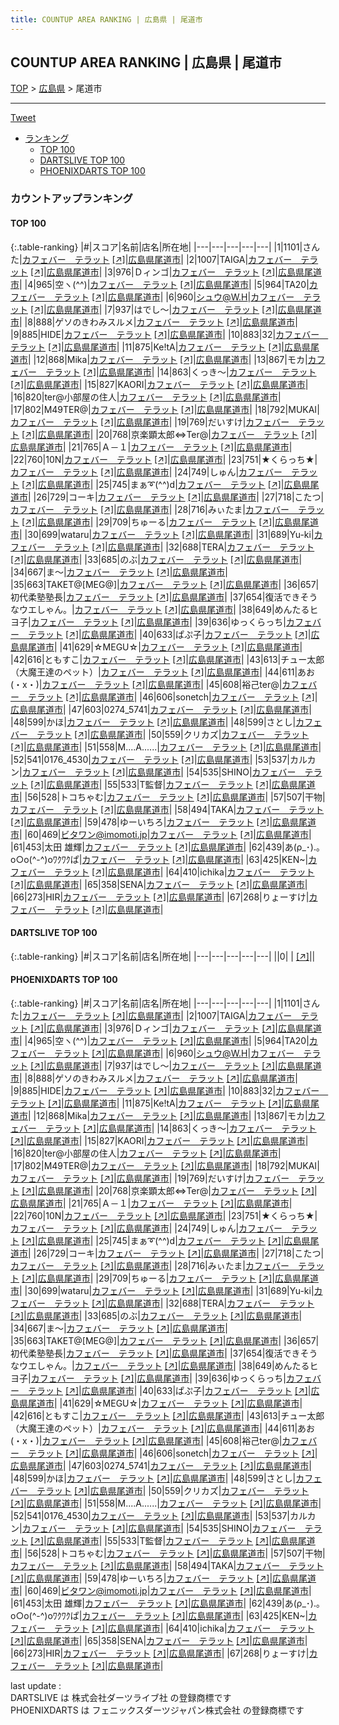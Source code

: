 ```yaml
---
title: COUNTUP AREA RANKING | 広島県 | 尾道市
---
```

## COUNTUP AREA RANKING | 広島県 | 尾道市

[TOP](/darts/rank/) > [広島県](/darts/rank/広島県/) > 尾道市

___

<a href="https://twitter.com/share?ref_src=twsrc%5Etfw" data-text="COUNTUP AREA RANKING | 広島県尾道市" class="twitter-share-button" data-hashtags="DARTSLIVE,PHOENIXDARTS,darts,ダーツ" data-show-count="false">Tweet</a>

* [ランキング](#カウントアップランキング)
    * [TOP 100](#top-100)
    * [DARTSLIVE TOP 100](#dartslive-top-100)
    * [PHOENIXDARTS TOP 100](#phoenixdarts-top-100)

### カウントアップランキング

#### TOP 100



{:.table-ranking}
|#|スコア|名前|店名|所在地|
|---|---|---|---|---|
|1|1101|<span class="rank-name-pd">さんた</span>|<a href="/darts/rank/shops/67371.html">カフェバー　テラット</a> <a href="https://vs.phoenixdarts.com/jp/shop/shopDetailInfo/s_67371?s_seq=67371">[↗]</a>|<a href="/darts/rank/広島県/尾道市">広島県尾道市</a>|
|2|1007|<span class="rank-name-pd">TAIGA</span>|<a href="/darts/rank/shops/67371.html">カフェバー　テラット</a> <a href="https://vs.phoenixdarts.com/jp/shop/shopDetailInfo/s_67371?s_seq=67371">[↗]</a>|<a href="/darts/rank/広島県/尾道市">広島県尾道市</a>|
|3|976|<span class="rank-name-pd">Ｄィンゴ</span>|<a href="/darts/rank/shops/67371.html">カフェバー　テラット</a> <a href="https://vs.phoenixdarts.com/jp/shop/shopDetailInfo/s_67371?s_seq=67371">[↗]</a>|<a href="/darts/rank/広島県/尾道市">広島県尾道市</a>|
|4|965|<span class="rank-name-pd">空ヽ(^^)</span>|<a href="/darts/rank/shops/67371.html">カフェバー　テラット</a> <a href="https://vs.phoenixdarts.com/jp/shop/shopDetailInfo/s_67371?s_seq=67371">[↗]</a>|<a href="/darts/rank/広島県/尾道市">広島県尾道市</a>|
|5|964|<span class="rank-name-pd">TA20</span>|<a href="/darts/rank/shops/67371.html">カフェバー　テラット</a> <a href="https://vs.phoenixdarts.com/jp/shop/shopDetailInfo/s_67371?s_seq=67371">[↗]</a>|<a href="/darts/rank/広島県/尾道市">広島県尾道市</a>|
|6|960|<span class="rank-name-pd">シュウ@W.H</span>|<a href="/darts/rank/shops/67371.html">カフェバー　テラット</a> <a href="https://vs.phoenixdarts.com/jp/shop/shopDetailInfo/s_67371?s_seq=67371">[↗]</a>|<a href="/darts/rank/広島県/尾道市">広島県尾道市</a>|
|7|937|<span class="rank-name-pd">はでし〜</span>|<a href="/darts/rank/shops/67371.html">カフェバー　テラット</a> <a href="https://vs.phoenixdarts.com/jp/shop/shopDetailInfo/s_67371?s_seq=67371">[↗]</a>|<a href="/darts/rank/広島県/尾道市">広島県尾道市</a>|
|8|888|<span class="rank-name-pd">ゲソのきわみスルメ</span>|<a href="/darts/rank/shops/67371.html">カフェバー　テラット</a> <a href="https://vs.phoenixdarts.com/jp/shop/shopDetailInfo/s_67371?s_seq=67371">[↗]</a>|<a href="/darts/rank/広島県/尾道市">広島県尾道市</a>|
|9|885|<span class="rank-name-pd">HIDE</span>|<a href="/darts/rank/shops/67371.html">カフェバー　テラット</a> <a href="https://vs.phoenixdarts.com/jp/shop/shopDetailInfo/s_67371?s_seq=67371">[↗]</a>|<a href="/darts/rank/広島県/尾道市">広島県尾道市</a>|
|10|883|<span class="rank-name-pd">32</span>|<a href="/darts/rank/shops/67371.html">カフェバー　テラット</a> <a href="https://vs.phoenixdarts.com/jp/shop/shopDetailInfo/s_67371?s_seq=67371">[↗]</a>|<a href="/darts/rank/広島県/尾道市">広島県尾道市</a>|
|11|875|<span class="rank-name-pd">Ke!tA</span>|<a href="/darts/rank/shops/67371.html">カフェバー　テラット</a> <a href="https://vs.phoenixdarts.com/jp/shop/shopDetailInfo/s_67371?s_seq=67371">[↗]</a>|<a href="/darts/rank/広島県/尾道市">広島県尾道市</a>|
|12|868|<span class="rank-name-pd">Mika</span>|<a href="/darts/rank/shops/67371.html">カフェバー　テラット</a> <a href="https://vs.phoenixdarts.com/jp/shop/shopDetailInfo/s_67371?s_seq=67371">[↗]</a>|<a href="/darts/rank/広島県/尾道市">広島県尾道市</a>|
|13|867|<span class="rank-name-pd">モカ</span>|<a href="/darts/rank/shops/67371.html">カフェバー　テラット</a> <a href="https://vs.phoenixdarts.com/jp/shop/shopDetailInfo/s_67371?s_seq=67371">[↗]</a>|<a href="/darts/rank/広島県/尾道市">広島県尾道市</a>|
|14|863|<span class="rank-name-pd">くっき～</span>|<a href="/darts/rank/shops/67371.html">カフェバー　テラット</a> <a href="https://vs.phoenixdarts.com/jp/shop/shopDetailInfo/s_67371?s_seq=67371">[↗]</a>|<a href="/darts/rank/広島県/尾道市">広島県尾道市</a>|
|15|827|<span class="rank-name-pd">KAORI</span>|<a href="/darts/rank/shops/67371.html">カフェバー　テラット</a> <a href="https://vs.phoenixdarts.com/jp/shop/shopDetailInfo/s_67371?s_seq=67371">[↗]</a>|<a href="/darts/rank/広島県/尾道市">広島県尾道市</a>|
|16|820|<span class="rank-name-pd">ter@小部屋の住人</span>|<a href="/darts/rank/shops/67371.html">カフェバー　テラット</a> <a href="https://vs.phoenixdarts.com/jp/shop/shopDetailInfo/s_67371?s_seq=67371">[↗]</a>|<a href="/darts/rank/広島県/尾道市">広島県尾道市</a>|
|17|802|<span class="rank-name-pd">M49TER@</span>|<a href="/darts/rank/shops/67371.html">カフェバー　テラット</a> <a href="https://vs.phoenixdarts.com/jp/shop/shopDetailInfo/s_67371?s_seq=67371">[↗]</a>|<a href="/darts/rank/広島県/尾道市">広島県尾道市</a>|
|18|792|<span class="rank-name-pd">MUKAI</span>|<a href="/darts/rank/shops/67371.html">カフェバー　テラット</a> <a href="https://vs.phoenixdarts.com/jp/shop/shopDetailInfo/s_67371?s_seq=67371">[↗]</a>|<a href="/darts/rank/広島県/尾道市">広島県尾道市</a>|
|19|769|<span class="rank-name-pd">だいすけ</span>|<a href="/darts/rank/shops/67371.html">カフェバー　テラット</a> <a href="https://vs.phoenixdarts.com/jp/shop/shopDetailInfo/s_67371?s_seq=67371">[↗]</a>|<a href="/darts/rank/広島県/尾道市">広島県尾道市</a>|
|20|768|<span class="rank-name-pd">京楽顕太郎⇔Ter@</span>|<a href="/darts/rank/shops/67371.html">カフェバー　テラット</a> <a href="https://vs.phoenixdarts.com/jp/shop/shopDetailInfo/s_67371?s_seq=67371">[↗]</a>|<a href="/darts/rank/広島県/尾道市">広島県尾道市</a>|
|21|765|<span class="rank-name-pd">Ａ－１</span>|<a href="/darts/rank/shops/67371.html">カフェバー　テラット</a> <a href="https://vs.phoenixdarts.com/jp/shop/shopDetailInfo/s_67371?s_seq=67371">[↗]</a>|<a href="/darts/rank/広島県/尾道市">広島県尾道市</a>|
|22|760|<span class="rank-name-pd">10N</span>|<a href="/darts/rank/shops/67371.html">カフェバー　テラット</a> <a href="https://vs.phoenixdarts.com/jp/shop/shopDetailInfo/s_67371?s_seq=67371">[↗]</a>|<a href="/darts/rank/広島県/尾道市">広島県尾道市</a>|
|23|751|<span class="rank-name-pd">★くらっち★</span>|<a href="/darts/rank/shops/67371.html">カフェバー　テラット</a> <a href="https://vs.phoenixdarts.com/jp/shop/shopDetailInfo/s_67371?s_seq=67371">[↗]</a>|<a href="/darts/rank/広島県/尾道市">広島県尾道市</a>|
|24|749|<span class="rank-name-pd">しゅん</span>|<a href="/darts/rank/shops/67371.html">カフェバー　テラット</a> <a href="https://vs.phoenixdarts.com/jp/shop/shopDetailInfo/s_67371?s_seq=67371">[↗]</a>|<a href="/darts/rank/広島県/尾道市">広島県尾道市</a>|
|25|745|<span class="rank-name-pd">まぁ➰(^^)d</span>|<a href="/darts/rank/shops/67371.html">カフェバー　テラット</a> <a href="https://vs.phoenixdarts.com/jp/shop/shopDetailInfo/s_67371?s_seq=67371">[↗]</a>|<a href="/darts/rank/広島県/尾道市">広島県尾道市</a>|
|26|729|<span class="rank-name-pd">コーキ</span>|<a href="/darts/rank/shops/67371.html">カフェバー　テラット</a> <a href="https://vs.phoenixdarts.com/jp/shop/shopDetailInfo/s_67371?s_seq=67371">[↗]</a>|<a href="/darts/rank/広島県/尾道市">広島県尾道市</a>|
|27|718|<span class="rank-name-pd">こたつ</span>|<a href="/darts/rank/shops/67371.html">カフェバー　テラット</a> <a href="https://vs.phoenixdarts.com/jp/shop/shopDetailInfo/s_67371?s_seq=67371">[↗]</a>|<a href="/darts/rank/広島県/尾道市">広島県尾道市</a>|
|28|716|<span class="rank-name-pd">みぃたま</span>|<a href="/darts/rank/shops/67371.html">カフェバー　テラット</a> <a href="https://vs.phoenixdarts.com/jp/shop/shopDetailInfo/s_67371?s_seq=67371">[↗]</a>|<a href="/darts/rank/広島県/尾道市">広島県尾道市</a>|
|29|709|<span class="rank-name-pd">ちゅーる</span>|<a href="/darts/rank/shops/67371.html">カフェバー　テラット</a> <a href="https://vs.phoenixdarts.com/jp/shop/shopDetailInfo/s_67371?s_seq=67371">[↗]</a>|<a href="/darts/rank/広島県/尾道市">広島県尾道市</a>|
|30|699|<span class="rank-name-pd">wataru</span>|<a href="/darts/rank/shops/67371.html">カフェバー　テラット</a> <a href="https://vs.phoenixdarts.com/jp/shop/shopDetailInfo/s_67371?s_seq=67371">[↗]</a>|<a href="/darts/rank/広島県/尾道市">広島県尾道市</a>|
|31|689|<span class="rank-name-pd">Yu-ki</span>|<a href="/darts/rank/shops/67371.html">カフェバー　テラット</a> <a href="https://vs.phoenixdarts.com/jp/shop/shopDetailInfo/s_67371?s_seq=67371">[↗]</a>|<a href="/darts/rank/広島県/尾道市">広島県尾道市</a>|
|32|688|<span class="rank-name-pd">TERA</span>|<a href="/darts/rank/shops/67371.html">カフェバー　テラット</a> <a href="https://vs.phoenixdarts.com/jp/shop/shopDetailInfo/s_67371?s_seq=67371">[↗]</a>|<a href="/darts/rank/広島県/尾道市">広島県尾道市</a>|
|33|685|<span class="rank-name-pd">のぶ</span>|<a href="/darts/rank/shops/67371.html">カフェバー　テラット</a> <a href="https://vs.phoenixdarts.com/jp/shop/shopDetailInfo/s_67371?s_seq=67371">[↗]</a>|<a href="/darts/rank/広島県/尾道市">広島県尾道市</a>|
|34|667|<span class="rank-name-pd">ま〜</span>|<a href="/darts/rank/shops/67371.html">カフェバー　テラット</a> <a href="https://vs.phoenixdarts.com/jp/shop/shopDetailInfo/s_67371?s_seq=67371">[↗]</a>|<a href="/darts/rank/広島県/尾道市">広島県尾道市</a>|
|35|663|<span class="rank-name-pd">TAKET@[MEG@]</span>|<a href="/darts/rank/shops/67371.html">カフェバー　テラット</a> <a href="https://vs.phoenixdarts.com/jp/shop/shopDetailInfo/s_67371?s_seq=67371">[↗]</a>|<a href="/darts/rank/広島県/尾道市">広島県尾道市</a>|
|36|657|<span class="rank-name-pd">初代柔塾塾長</span>|<a href="/darts/rank/shops/67371.html">カフェバー　テラット</a> <a href="https://vs.phoenixdarts.com/jp/shop/shopDetailInfo/s_67371?s_seq=67371">[↗]</a>|<a href="/darts/rank/広島県/尾道市">広島県尾道市</a>|
|37|654|<span class="rank-name-pd">復活できそうなウエしゃん。</span>|<a href="/darts/rank/shops/67371.html">カフェバー　テラット</a> <a href="https://vs.phoenixdarts.com/jp/shop/shopDetailInfo/s_67371?s_seq=67371">[↗]</a>|<a href="/darts/rank/広島県/尾道市">広島県尾道市</a>|
|38|649|<span class="rank-name-pd">めんたるヒヨ子</span>|<a href="/darts/rank/shops/67371.html">カフェバー　テラット</a> <a href="https://vs.phoenixdarts.com/jp/shop/shopDetailInfo/s_67371?s_seq=67371">[↗]</a>|<a href="/darts/rank/広島県/尾道市">広島県尾道市</a>|
|39|636|<span class="rank-name-pd">ゆっくらっち</span>|<a href="/darts/rank/shops/67371.html">カフェバー　テラット</a> <a href="https://vs.phoenixdarts.com/jp/shop/shopDetailInfo/s_67371?s_seq=67371">[↗]</a>|<a href="/darts/rank/広島県/尾道市">広島県尾道市</a>|
|40|633|<span class="rank-name-pd">ぱぷ子</span>|<a href="/darts/rank/shops/67371.html">カフェバー　テラット</a> <a href="https://vs.phoenixdarts.com/jp/shop/shopDetailInfo/s_67371?s_seq=67371">[↗]</a>|<a href="/darts/rank/広島県/尾道市">広島県尾道市</a>|
|41|629|<span class="rank-name-pd">☆MEGU☆</span>|<a href="/darts/rank/shops/67371.html">カフェバー　テラット</a> <a href="https://vs.phoenixdarts.com/jp/shop/shopDetailInfo/s_67371?s_seq=67371">[↗]</a>|<a href="/darts/rank/広島県/尾道市">広島県尾道市</a>|
|42|616|<span class="rank-name-pd">ともすこ</span>|<a href="/darts/rank/shops/67371.html">カフェバー　テラット</a> <a href="https://vs.phoenixdarts.com/jp/shop/shopDetailInfo/s_67371?s_seq=67371">[↗]</a>|<a href="/darts/rank/広島県/尾道市">広島県尾道市</a>|
|43|613|<span class="rank-name-pd">チュー太郎（大魔王達のペット）</span>|<a href="/darts/rank/shops/67371.html">カフェバー　テラット</a> <a href="https://vs.phoenixdarts.com/jp/shop/shopDetailInfo/s_67371?s_seq=67371">[↗]</a>|<a href="/darts/rank/広島県/尾道市">広島県尾道市</a>|
|44|611|<span class="rank-name-pd">あお(・x・)</span>|<a href="/darts/rank/shops/67371.html">カフェバー　テラット</a> <a href="https://vs.phoenixdarts.com/jp/shop/shopDetailInfo/s_67371?s_seq=67371">[↗]</a>|<a href="/darts/rank/広島県/尾道市">広島県尾道市</a>|
|45|608|<span class="rank-name-pd">裕己ter@</span>|<a href="/darts/rank/shops/67371.html">カフェバー　テラット</a> <a href="https://vs.phoenixdarts.com/jp/shop/shopDetailInfo/s_67371?s_seq=67371">[↗]</a>|<a href="/darts/rank/広島県/尾道市">広島県尾道市</a>|
|46|606|<span class="rank-name-pd">sonetch</span>|<a href="/darts/rank/shops/67371.html">カフェバー　テラット</a> <a href="https://vs.phoenixdarts.com/jp/shop/shopDetailInfo/s_67371?s_seq=67371">[↗]</a>|<a href="/darts/rank/広島県/尾道市">広島県尾道市</a>|
|47|603|<span class="rank-name-pd">0274_5741</span>|<a href="/darts/rank/shops/67371.html">カフェバー　テラット</a> <a href="https://vs.phoenixdarts.com/jp/shop/shopDetailInfo/s_67371?s_seq=67371">[↗]</a>|<a href="/darts/rank/広島県/尾道市">広島県尾道市</a>|
|48|599|<span class="rank-name-pd">かほ</span>|<a href="/darts/rank/shops/67371.html">カフェバー　テラット</a> <a href="https://vs.phoenixdarts.com/jp/shop/shopDetailInfo/s_67371?s_seq=67371">[↗]</a>|<a href="/darts/rank/広島県/尾道市">広島県尾道市</a>|
|48|599|<span class="rank-name-pd">さとし</span>|<a href="/darts/rank/shops/67371.html">カフェバー　テラット</a> <a href="https://vs.phoenixdarts.com/jp/shop/shopDetailInfo/s_67371?s_seq=67371">[↗]</a>|<a href="/darts/rank/広島県/尾道市">広島県尾道市</a>|
|50|559|<span class="rank-name-pd">クリカズ</span>|<a href="/darts/rank/shops/67371.html">カフェバー　テラット</a> <a href="https://vs.phoenixdarts.com/jp/shop/shopDetailInfo/s_67371?s_seq=67371">[↗]</a>|<a href="/darts/rank/広島県/尾道市">広島県尾道市</a>|
|51|558|<span class="rank-name-pd">M....A......</span>|<a href="/darts/rank/shops/67371.html">カフェバー　テラット</a> <a href="https://vs.phoenixdarts.com/jp/shop/shopDetailInfo/s_67371?s_seq=67371">[↗]</a>|<a href="/darts/rank/広島県/尾道市">広島県尾道市</a>|
|52|541|<span class="rank-name-pd">0176_4530</span>|<a href="/darts/rank/shops/67371.html">カフェバー　テラット</a> <a href="https://vs.phoenixdarts.com/jp/shop/shopDetailInfo/s_67371?s_seq=67371">[↗]</a>|<a href="/darts/rank/広島県/尾道市">広島県尾道市</a>|
|53|537|<span class="rank-name-pd">カルカン</span>|<a href="/darts/rank/shops/67371.html">カフェバー　テラット</a> <a href="https://vs.phoenixdarts.com/jp/shop/shopDetailInfo/s_67371?s_seq=67371">[↗]</a>|<a href="/darts/rank/広島県/尾道市">広島県尾道市</a>|
|54|535|<span class="rank-name-pd">SHINO</span>|<a href="/darts/rank/shops/67371.html">カフェバー　テラット</a> <a href="https://vs.phoenixdarts.com/jp/shop/shopDetailInfo/s_67371?s_seq=67371">[↗]</a>|<a href="/darts/rank/広島県/尾道市">広島県尾道市</a>|
|55|533|<span class="rank-name-pd">T監督</span>|<a href="/darts/rank/shops/67371.html">カフェバー　テラット</a> <a href="https://vs.phoenixdarts.com/jp/shop/shopDetailInfo/s_67371?s_seq=67371">[↗]</a>|<a href="/darts/rank/広島県/尾道市">広島県尾道市</a>|
|56|528|<span class="rank-name-pd">トコちゃむ</span>|<a href="/darts/rank/shops/67371.html">カフェバー　テラット</a> <a href="https://vs.phoenixdarts.com/jp/shop/shopDetailInfo/s_67371?s_seq=67371">[↗]</a>|<a href="/darts/rank/広島県/尾道市">広島県尾道市</a>|
|57|507|<span class="rank-name-pd">干物</span>|<a href="/darts/rank/shops/67371.html">カフェバー　テラット</a> <a href="https://vs.phoenixdarts.com/jp/shop/shopDetailInfo/s_67371?s_seq=67371">[↗]</a>|<a href="/darts/rank/広島県/尾道市">広島県尾道市</a>|
|58|494|<span class="rank-name-pd">TAKA</span>|<a href="/darts/rank/shops/67371.html">カフェバー　テラット</a> <a href="https://vs.phoenixdarts.com/jp/shop/shopDetailInfo/s_67371?s_seq=67371">[↗]</a>|<a href="/darts/rank/広島県/尾道市">広島県尾道市</a>|
|59|478|<span class="rank-name-pd">ゆーいちろ</span>|<a href="/darts/rank/shops/67371.html">カフェバー　テラット</a> <a href="https://vs.phoenixdarts.com/jp/shop/shopDetailInfo/s_67371?s_seq=67371">[↗]</a>|<a href="/darts/rank/広島県/尾道市">広島県尾道市</a>|
|60|469|<span class="rank-name-pd">ビタワン@imomoti.jp</span>|<a href="/darts/rank/shops/67371.html">カフェバー　テラット</a> <a href="https://vs.phoenixdarts.com/jp/shop/shopDetailInfo/s_67371?s_seq=67371">[↗]</a>|<a href="/darts/rank/広島県/尾道市">広島県尾道市</a>|
|61|453|<span class="rank-name-pd">太田 雄輝</span>|<a href="/darts/rank/shops/67371.html">カフェバー　テラット</a> <a href="https://vs.phoenixdarts.com/jp/shop/shopDetailInfo/s_67371?s_seq=67371">[↗]</a>|<a href="/darts/rank/広島県/尾道市">広島県尾道市</a>|
|62|439|<span class="rank-name-pd">あ(ρ_･).｡o○o(^-^)oﾜｸﾜｸぱ</span>|<a href="/darts/rank/shops/67371.html">カフェバー　テラット</a> <a href="https://vs.phoenixdarts.com/jp/shop/shopDetailInfo/s_67371?s_seq=67371">[↗]</a>|<a href="/darts/rank/広島県/尾道市">広島県尾道市</a>|
|63|425|<span class="rank-name-pd">KEN~</span>|<a href="/darts/rank/shops/67371.html">カフェバー　テラット</a> <a href="https://vs.phoenixdarts.com/jp/shop/shopDetailInfo/s_67371?s_seq=67371">[↗]</a>|<a href="/darts/rank/広島県/尾道市">広島県尾道市</a>|
|64|410|<span class="rank-name-pd">ichika</span>|<a href="/darts/rank/shops/67371.html">カフェバー　テラット</a> <a href="https://vs.phoenixdarts.com/jp/shop/shopDetailInfo/s_67371?s_seq=67371">[↗]</a>|<a href="/darts/rank/広島県/尾道市">広島県尾道市</a>|
|65|358|<span class="rank-name-pd">SENA</span>|<a href="/darts/rank/shops/67371.html">カフェバー　テラット</a> <a href="https://vs.phoenixdarts.com/jp/shop/shopDetailInfo/s_67371?s_seq=67371">[↗]</a>|<a href="/darts/rank/広島県/尾道市">広島県尾道市</a>|
|66|273|<span class="rank-name-pd">HIR</span>|<a href="/darts/rank/shops/67371.html">カフェバー　テラット</a> <a href="https://vs.phoenixdarts.com/jp/shop/shopDetailInfo/s_67371?s_seq=67371">[↗]</a>|<a href="/darts/rank/広島県/尾道市">広島県尾道市</a>|
|67|268|<span class="rank-name-pd">りょーすけ</span>|<a href="/darts/rank/shops/67371.html">カフェバー　テラット</a> <a href="https://vs.phoenixdarts.com/jp/shop/shopDetailInfo/s_67371?s_seq=67371">[↗]</a>|<a href="/darts/rank/広島県/尾道市">広島県尾道市</a>|


#### DARTSLIVE TOP 100



{:.table-ranking}
|#|スコア|名前|店名|所在地|
|---|---|---|---|---|
||0|<span class="rank-name-dl"> </span>|<a href="/darts/rank/shops/.html"></a> <a href="">[↗]</a>|<a href="/darts/rank//"></a>|


#### PHOENIXDARTS TOP 100



{:.table-ranking}
|#|スコア|名前|店名|所在地|
|---|---|---|---|---|
|1|1101|<span class="rank-name-pd">さんた</span>|<a href="/darts/rank/shops/67371.html">カフェバー　テラット</a> <a href="https://vs.phoenixdarts.com/jp/shop/shopDetailInfo/s_67371?s_seq=67371">[↗]</a>|<a href="/darts/rank/広島県/尾道市">広島県尾道市</a>|
|2|1007|<span class="rank-name-pd">TAIGA</span>|<a href="/darts/rank/shops/67371.html">カフェバー　テラット</a> <a href="https://vs.phoenixdarts.com/jp/shop/shopDetailInfo/s_67371?s_seq=67371">[↗]</a>|<a href="/darts/rank/広島県/尾道市">広島県尾道市</a>|
|3|976|<span class="rank-name-pd">Ｄィンゴ</span>|<a href="/darts/rank/shops/67371.html">カフェバー　テラット</a> <a href="https://vs.phoenixdarts.com/jp/shop/shopDetailInfo/s_67371?s_seq=67371">[↗]</a>|<a href="/darts/rank/広島県/尾道市">広島県尾道市</a>|
|4|965|<span class="rank-name-pd">空ヽ(^^)</span>|<a href="/darts/rank/shops/67371.html">カフェバー　テラット</a> <a href="https://vs.phoenixdarts.com/jp/shop/shopDetailInfo/s_67371?s_seq=67371">[↗]</a>|<a href="/darts/rank/広島県/尾道市">広島県尾道市</a>|
|5|964|<span class="rank-name-pd">TA20</span>|<a href="/darts/rank/shops/67371.html">カフェバー　テラット</a> <a href="https://vs.phoenixdarts.com/jp/shop/shopDetailInfo/s_67371?s_seq=67371">[↗]</a>|<a href="/darts/rank/広島県/尾道市">広島県尾道市</a>|
|6|960|<span class="rank-name-pd">シュウ@W.H</span>|<a href="/darts/rank/shops/67371.html">カフェバー　テラット</a> <a href="https://vs.phoenixdarts.com/jp/shop/shopDetailInfo/s_67371?s_seq=67371">[↗]</a>|<a href="/darts/rank/広島県/尾道市">広島県尾道市</a>|
|7|937|<span class="rank-name-pd">はでし〜</span>|<a href="/darts/rank/shops/67371.html">カフェバー　テラット</a> <a href="https://vs.phoenixdarts.com/jp/shop/shopDetailInfo/s_67371?s_seq=67371">[↗]</a>|<a href="/darts/rank/広島県/尾道市">広島県尾道市</a>|
|8|888|<span class="rank-name-pd">ゲソのきわみスルメ</span>|<a href="/darts/rank/shops/67371.html">カフェバー　テラット</a> <a href="https://vs.phoenixdarts.com/jp/shop/shopDetailInfo/s_67371?s_seq=67371">[↗]</a>|<a href="/darts/rank/広島県/尾道市">広島県尾道市</a>|
|9|885|<span class="rank-name-pd">HIDE</span>|<a href="/darts/rank/shops/67371.html">カフェバー　テラット</a> <a href="https://vs.phoenixdarts.com/jp/shop/shopDetailInfo/s_67371?s_seq=67371">[↗]</a>|<a href="/darts/rank/広島県/尾道市">広島県尾道市</a>|
|10|883|<span class="rank-name-pd">32</span>|<a href="/darts/rank/shops/67371.html">カフェバー　テラット</a> <a href="https://vs.phoenixdarts.com/jp/shop/shopDetailInfo/s_67371?s_seq=67371">[↗]</a>|<a href="/darts/rank/広島県/尾道市">広島県尾道市</a>|
|11|875|<span class="rank-name-pd">Ke!tA</span>|<a href="/darts/rank/shops/67371.html">カフェバー　テラット</a> <a href="https://vs.phoenixdarts.com/jp/shop/shopDetailInfo/s_67371?s_seq=67371">[↗]</a>|<a href="/darts/rank/広島県/尾道市">広島県尾道市</a>|
|12|868|<span class="rank-name-pd">Mika</span>|<a href="/darts/rank/shops/67371.html">カフェバー　テラット</a> <a href="https://vs.phoenixdarts.com/jp/shop/shopDetailInfo/s_67371?s_seq=67371">[↗]</a>|<a href="/darts/rank/広島県/尾道市">広島県尾道市</a>|
|13|867|<span class="rank-name-pd">モカ</span>|<a href="/darts/rank/shops/67371.html">カフェバー　テラット</a> <a href="https://vs.phoenixdarts.com/jp/shop/shopDetailInfo/s_67371?s_seq=67371">[↗]</a>|<a href="/darts/rank/広島県/尾道市">広島県尾道市</a>|
|14|863|<span class="rank-name-pd">くっき～</span>|<a href="/darts/rank/shops/67371.html">カフェバー　テラット</a> <a href="https://vs.phoenixdarts.com/jp/shop/shopDetailInfo/s_67371?s_seq=67371">[↗]</a>|<a href="/darts/rank/広島県/尾道市">広島県尾道市</a>|
|15|827|<span class="rank-name-pd">KAORI</span>|<a href="/darts/rank/shops/67371.html">カフェバー　テラット</a> <a href="https://vs.phoenixdarts.com/jp/shop/shopDetailInfo/s_67371?s_seq=67371">[↗]</a>|<a href="/darts/rank/広島県/尾道市">広島県尾道市</a>|
|16|820|<span class="rank-name-pd">ter@小部屋の住人</span>|<a href="/darts/rank/shops/67371.html">カフェバー　テラット</a> <a href="https://vs.phoenixdarts.com/jp/shop/shopDetailInfo/s_67371?s_seq=67371">[↗]</a>|<a href="/darts/rank/広島県/尾道市">広島県尾道市</a>|
|17|802|<span class="rank-name-pd">M49TER@</span>|<a href="/darts/rank/shops/67371.html">カフェバー　テラット</a> <a href="https://vs.phoenixdarts.com/jp/shop/shopDetailInfo/s_67371?s_seq=67371">[↗]</a>|<a href="/darts/rank/広島県/尾道市">広島県尾道市</a>|
|18|792|<span class="rank-name-pd">MUKAI</span>|<a href="/darts/rank/shops/67371.html">カフェバー　テラット</a> <a href="https://vs.phoenixdarts.com/jp/shop/shopDetailInfo/s_67371?s_seq=67371">[↗]</a>|<a href="/darts/rank/広島県/尾道市">広島県尾道市</a>|
|19|769|<span class="rank-name-pd">だいすけ</span>|<a href="/darts/rank/shops/67371.html">カフェバー　テラット</a> <a href="https://vs.phoenixdarts.com/jp/shop/shopDetailInfo/s_67371?s_seq=67371">[↗]</a>|<a href="/darts/rank/広島県/尾道市">広島県尾道市</a>|
|20|768|<span class="rank-name-pd">京楽顕太郎⇔Ter@</span>|<a href="/darts/rank/shops/67371.html">カフェバー　テラット</a> <a href="https://vs.phoenixdarts.com/jp/shop/shopDetailInfo/s_67371?s_seq=67371">[↗]</a>|<a href="/darts/rank/広島県/尾道市">広島県尾道市</a>|
|21|765|<span class="rank-name-pd">Ａ－１</span>|<a href="/darts/rank/shops/67371.html">カフェバー　テラット</a> <a href="https://vs.phoenixdarts.com/jp/shop/shopDetailInfo/s_67371?s_seq=67371">[↗]</a>|<a href="/darts/rank/広島県/尾道市">広島県尾道市</a>|
|22|760|<span class="rank-name-pd">10N</span>|<a href="/darts/rank/shops/67371.html">カフェバー　テラット</a> <a href="https://vs.phoenixdarts.com/jp/shop/shopDetailInfo/s_67371?s_seq=67371">[↗]</a>|<a href="/darts/rank/広島県/尾道市">広島県尾道市</a>|
|23|751|<span class="rank-name-pd">★くらっち★</span>|<a href="/darts/rank/shops/67371.html">カフェバー　テラット</a> <a href="https://vs.phoenixdarts.com/jp/shop/shopDetailInfo/s_67371?s_seq=67371">[↗]</a>|<a href="/darts/rank/広島県/尾道市">広島県尾道市</a>|
|24|749|<span class="rank-name-pd">しゅん</span>|<a href="/darts/rank/shops/67371.html">カフェバー　テラット</a> <a href="https://vs.phoenixdarts.com/jp/shop/shopDetailInfo/s_67371?s_seq=67371">[↗]</a>|<a href="/darts/rank/広島県/尾道市">広島県尾道市</a>|
|25|745|<span class="rank-name-pd">まぁ➰(^^)d</span>|<a href="/darts/rank/shops/67371.html">カフェバー　テラット</a> <a href="https://vs.phoenixdarts.com/jp/shop/shopDetailInfo/s_67371?s_seq=67371">[↗]</a>|<a href="/darts/rank/広島県/尾道市">広島県尾道市</a>|
|26|729|<span class="rank-name-pd">コーキ</span>|<a href="/darts/rank/shops/67371.html">カフェバー　テラット</a> <a href="https://vs.phoenixdarts.com/jp/shop/shopDetailInfo/s_67371?s_seq=67371">[↗]</a>|<a href="/darts/rank/広島県/尾道市">広島県尾道市</a>|
|27|718|<span class="rank-name-pd">こたつ</span>|<a href="/darts/rank/shops/67371.html">カフェバー　テラット</a> <a href="https://vs.phoenixdarts.com/jp/shop/shopDetailInfo/s_67371?s_seq=67371">[↗]</a>|<a href="/darts/rank/広島県/尾道市">広島県尾道市</a>|
|28|716|<span class="rank-name-pd">みぃたま</span>|<a href="/darts/rank/shops/67371.html">カフェバー　テラット</a> <a href="https://vs.phoenixdarts.com/jp/shop/shopDetailInfo/s_67371?s_seq=67371">[↗]</a>|<a href="/darts/rank/広島県/尾道市">広島県尾道市</a>|
|29|709|<span class="rank-name-pd">ちゅーる</span>|<a href="/darts/rank/shops/67371.html">カフェバー　テラット</a> <a href="https://vs.phoenixdarts.com/jp/shop/shopDetailInfo/s_67371?s_seq=67371">[↗]</a>|<a href="/darts/rank/広島県/尾道市">広島県尾道市</a>|
|30|699|<span class="rank-name-pd">wataru</span>|<a href="/darts/rank/shops/67371.html">カフェバー　テラット</a> <a href="https://vs.phoenixdarts.com/jp/shop/shopDetailInfo/s_67371?s_seq=67371">[↗]</a>|<a href="/darts/rank/広島県/尾道市">広島県尾道市</a>|
|31|689|<span class="rank-name-pd">Yu-ki</span>|<a href="/darts/rank/shops/67371.html">カフェバー　テラット</a> <a href="https://vs.phoenixdarts.com/jp/shop/shopDetailInfo/s_67371?s_seq=67371">[↗]</a>|<a href="/darts/rank/広島県/尾道市">広島県尾道市</a>|
|32|688|<span class="rank-name-pd">TERA</span>|<a href="/darts/rank/shops/67371.html">カフェバー　テラット</a> <a href="https://vs.phoenixdarts.com/jp/shop/shopDetailInfo/s_67371?s_seq=67371">[↗]</a>|<a href="/darts/rank/広島県/尾道市">広島県尾道市</a>|
|33|685|<span class="rank-name-pd">のぶ</span>|<a href="/darts/rank/shops/67371.html">カフェバー　テラット</a> <a href="https://vs.phoenixdarts.com/jp/shop/shopDetailInfo/s_67371?s_seq=67371">[↗]</a>|<a href="/darts/rank/広島県/尾道市">広島県尾道市</a>|
|34|667|<span class="rank-name-pd">ま〜</span>|<a href="/darts/rank/shops/67371.html">カフェバー　テラット</a> <a href="https://vs.phoenixdarts.com/jp/shop/shopDetailInfo/s_67371?s_seq=67371">[↗]</a>|<a href="/darts/rank/広島県/尾道市">広島県尾道市</a>|
|35|663|<span class="rank-name-pd">TAKET@[MEG@]</span>|<a href="/darts/rank/shops/67371.html">カフェバー　テラット</a> <a href="https://vs.phoenixdarts.com/jp/shop/shopDetailInfo/s_67371?s_seq=67371">[↗]</a>|<a href="/darts/rank/広島県/尾道市">広島県尾道市</a>|
|36|657|<span class="rank-name-pd">初代柔塾塾長</span>|<a href="/darts/rank/shops/67371.html">カフェバー　テラット</a> <a href="https://vs.phoenixdarts.com/jp/shop/shopDetailInfo/s_67371?s_seq=67371">[↗]</a>|<a href="/darts/rank/広島県/尾道市">広島県尾道市</a>|
|37|654|<span class="rank-name-pd">復活できそうなウエしゃん。</span>|<a href="/darts/rank/shops/67371.html">カフェバー　テラット</a> <a href="https://vs.phoenixdarts.com/jp/shop/shopDetailInfo/s_67371?s_seq=67371">[↗]</a>|<a href="/darts/rank/広島県/尾道市">広島県尾道市</a>|
|38|649|<span class="rank-name-pd">めんたるヒヨ子</span>|<a href="/darts/rank/shops/67371.html">カフェバー　テラット</a> <a href="https://vs.phoenixdarts.com/jp/shop/shopDetailInfo/s_67371?s_seq=67371">[↗]</a>|<a href="/darts/rank/広島県/尾道市">広島県尾道市</a>|
|39|636|<span class="rank-name-pd">ゆっくらっち</span>|<a href="/darts/rank/shops/67371.html">カフェバー　テラット</a> <a href="https://vs.phoenixdarts.com/jp/shop/shopDetailInfo/s_67371?s_seq=67371">[↗]</a>|<a href="/darts/rank/広島県/尾道市">広島県尾道市</a>|
|40|633|<span class="rank-name-pd">ぱぷ子</span>|<a href="/darts/rank/shops/67371.html">カフェバー　テラット</a> <a href="https://vs.phoenixdarts.com/jp/shop/shopDetailInfo/s_67371?s_seq=67371">[↗]</a>|<a href="/darts/rank/広島県/尾道市">広島県尾道市</a>|
|41|629|<span class="rank-name-pd">☆MEGU☆</span>|<a href="/darts/rank/shops/67371.html">カフェバー　テラット</a> <a href="https://vs.phoenixdarts.com/jp/shop/shopDetailInfo/s_67371?s_seq=67371">[↗]</a>|<a href="/darts/rank/広島県/尾道市">広島県尾道市</a>|
|42|616|<span class="rank-name-pd">ともすこ</span>|<a href="/darts/rank/shops/67371.html">カフェバー　テラット</a> <a href="https://vs.phoenixdarts.com/jp/shop/shopDetailInfo/s_67371?s_seq=67371">[↗]</a>|<a href="/darts/rank/広島県/尾道市">広島県尾道市</a>|
|43|613|<span class="rank-name-pd">チュー太郎（大魔王達のペット）</span>|<a href="/darts/rank/shops/67371.html">カフェバー　テラット</a> <a href="https://vs.phoenixdarts.com/jp/shop/shopDetailInfo/s_67371?s_seq=67371">[↗]</a>|<a href="/darts/rank/広島県/尾道市">広島県尾道市</a>|
|44|611|<span class="rank-name-pd">あお(・x・)</span>|<a href="/darts/rank/shops/67371.html">カフェバー　テラット</a> <a href="https://vs.phoenixdarts.com/jp/shop/shopDetailInfo/s_67371?s_seq=67371">[↗]</a>|<a href="/darts/rank/広島県/尾道市">広島県尾道市</a>|
|45|608|<span class="rank-name-pd">裕己ter@</span>|<a href="/darts/rank/shops/67371.html">カフェバー　テラット</a> <a href="https://vs.phoenixdarts.com/jp/shop/shopDetailInfo/s_67371?s_seq=67371">[↗]</a>|<a href="/darts/rank/広島県/尾道市">広島県尾道市</a>|
|46|606|<span class="rank-name-pd">sonetch</span>|<a href="/darts/rank/shops/67371.html">カフェバー　テラット</a> <a href="https://vs.phoenixdarts.com/jp/shop/shopDetailInfo/s_67371?s_seq=67371">[↗]</a>|<a href="/darts/rank/広島県/尾道市">広島県尾道市</a>|
|47|603|<span class="rank-name-pd">0274_5741</span>|<a href="/darts/rank/shops/67371.html">カフェバー　テラット</a> <a href="https://vs.phoenixdarts.com/jp/shop/shopDetailInfo/s_67371?s_seq=67371">[↗]</a>|<a href="/darts/rank/広島県/尾道市">広島県尾道市</a>|
|48|599|<span class="rank-name-pd">かほ</span>|<a href="/darts/rank/shops/67371.html">カフェバー　テラット</a> <a href="https://vs.phoenixdarts.com/jp/shop/shopDetailInfo/s_67371?s_seq=67371">[↗]</a>|<a href="/darts/rank/広島県/尾道市">広島県尾道市</a>|
|48|599|<span class="rank-name-pd">さとし</span>|<a href="/darts/rank/shops/67371.html">カフェバー　テラット</a> <a href="https://vs.phoenixdarts.com/jp/shop/shopDetailInfo/s_67371?s_seq=67371">[↗]</a>|<a href="/darts/rank/広島県/尾道市">広島県尾道市</a>|
|50|559|<span class="rank-name-pd">クリカズ</span>|<a href="/darts/rank/shops/67371.html">カフェバー　テラット</a> <a href="https://vs.phoenixdarts.com/jp/shop/shopDetailInfo/s_67371?s_seq=67371">[↗]</a>|<a href="/darts/rank/広島県/尾道市">広島県尾道市</a>|
|51|558|<span class="rank-name-pd">M....A......</span>|<a href="/darts/rank/shops/67371.html">カフェバー　テラット</a> <a href="https://vs.phoenixdarts.com/jp/shop/shopDetailInfo/s_67371?s_seq=67371">[↗]</a>|<a href="/darts/rank/広島県/尾道市">広島県尾道市</a>|
|52|541|<span class="rank-name-pd">0176_4530</span>|<a href="/darts/rank/shops/67371.html">カフェバー　テラット</a> <a href="https://vs.phoenixdarts.com/jp/shop/shopDetailInfo/s_67371?s_seq=67371">[↗]</a>|<a href="/darts/rank/広島県/尾道市">広島県尾道市</a>|
|53|537|<span class="rank-name-pd">カルカン</span>|<a href="/darts/rank/shops/67371.html">カフェバー　テラット</a> <a href="https://vs.phoenixdarts.com/jp/shop/shopDetailInfo/s_67371?s_seq=67371">[↗]</a>|<a href="/darts/rank/広島県/尾道市">広島県尾道市</a>|
|54|535|<span class="rank-name-pd">SHINO</span>|<a href="/darts/rank/shops/67371.html">カフェバー　テラット</a> <a href="https://vs.phoenixdarts.com/jp/shop/shopDetailInfo/s_67371?s_seq=67371">[↗]</a>|<a href="/darts/rank/広島県/尾道市">広島県尾道市</a>|
|55|533|<span class="rank-name-pd">T監督</span>|<a href="/darts/rank/shops/67371.html">カフェバー　テラット</a> <a href="https://vs.phoenixdarts.com/jp/shop/shopDetailInfo/s_67371?s_seq=67371">[↗]</a>|<a href="/darts/rank/広島県/尾道市">広島県尾道市</a>|
|56|528|<span class="rank-name-pd">トコちゃむ</span>|<a href="/darts/rank/shops/67371.html">カフェバー　テラット</a> <a href="https://vs.phoenixdarts.com/jp/shop/shopDetailInfo/s_67371?s_seq=67371">[↗]</a>|<a href="/darts/rank/広島県/尾道市">広島県尾道市</a>|
|57|507|<span class="rank-name-pd">干物</span>|<a href="/darts/rank/shops/67371.html">カフェバー　テラット</a> <a href="https://vs.phoenixdarts.com/jp/shop/shopDetailInfo/s_67371?s_seq=67371">[↗]</a>|<a href="/darts/rank/広島県/尾道市">広島県尾道市</a>|
|58|494|<span class="rank-name-pd">TAKA</span>|<a href="/darts/rank/shops/67371.html">カフェバー　テラット</a> <a href="https://vs.phoenixdarts.com/jp/shop/shopDetailInfo/s_67371?s_seq=67371">[↗]</a>|<a href="/darts/rank/広島県/尾道市">広島県尾道市</a>|
|59|478|<span class="rank-name-pd">ゆーいちろ</span>|<a href="/darts/rank/shops/67371.html">カフェバー　テラット</a> <a href="https://vs.phoenixdarts.com/jp/shop/shopDetailInfo/s_67371?s_seq=67371">[↗]</a>|<a href="/darts/rank/広島県/尾道市">広島県尾道市</a>|
|60|469|<span class="rank-name-pd">ビタワン@imomoti.jp</span>|<a href="/darts/rank/shops/67371.html">カフェバー　テラット</a> <a href="https://vs.phoenixdarts.com/jp/shop/shopDetailInfo/s_67371?s_seq=67371">[↗]</a>|<a href="/darts/rank/広島県/尾道市">広島県尾道市</a>|
|61|453|<span class="rank-name-pd">太田 雄輝</span>|<a href="/darts/rank/shops/67371.html">カフェバー　テラット</a> <a href="https://vs.phoenixdarts.com/jp/shop/shopDetailInfo/s_67371?s_seq=67371">[↗]</a>|<a href="/darts/rank/広島県/尾道市">広島県尾道市</a>|
|62|439|<span class="rank-name-pd">あ(ρ_･).｡o○o(^-^)oﾜｸﾜｸぱ</span>|<a href="/darts/rank/shops/67371.html">カフェバー　テラット</a> <a href="https://vs.phoenixdarts.com/jp/shop/shopDetailInfo/s_67371?s_seq=67371">[↗]</a>|<a href="/darts/rank/広島県/尾道市">広島県尾道市</a>|
|63|425|<span class="rank-name-pd">KEN~</span>|<a href="/darts/rank/shops/67371.html">カフェバー　テラット</a> <a href="https://vs.phoenixdarts.com/jp/shop/shopDetailInfo/s_67371?s_seq=67371">[↗]</a>|<a href="/darts/rank/広島県/尾道市">広島県尾道市</a>|
|64|410|<span class="rank-name-pd">ichika</span>|<a href="/darts/rank/shops/67371.html">カフェバー　テラット</a> <a href="https://vs.phoenixdarts.com/jp/shop/shopDetailInfo/s_67371?s_seq=67371">[↗]</a>|<a href="/darts/rank/広島県/尾道市">広島県尾道市</a>|
|65|358|<span class="rank-name-pd">SENA</span>|<a href="/darts/rank/shops/67371.html">カフェバー　テラット</a> <a href="https://vs.phoenixdarts.com/jp/shop/shopDetailInfo/s_67371?s_seq=67371">[↗]</a>|<a href="/darts/rank/広島県/尾道市">広島県尾道市</a>|
|66|273|<span class="rank-name-pd">HIR</span>|<a href="/darts/rank/shops/67371.html">カフェバー　テラット</a> <a href="https://vs.phoenixdarts.com/jp/shop/shopDetailInfo/s_67371?s_seq=67371">[↗]</a>|<a href="/darts/rank/広島県/尾道市">広島県尾道市</a>|
|67|268|<span class="rank-name-pd">りょーすけ</span>|<a href="/darts/rank/shops/67371.html">カフェバー　テラット</a> <a href="https://vs.phoenixdarts.com/jp/shop/shopDetailInfo/s_67371?s_seq=67371">[↗]</a>|<a href="/darts/rank/広島県/尾道市">広島県尾道市</a>|


<div class="footer border-top border-gray-light mt-5 pt-3 text-right text-gray">
    last update : <span style="font-weight: italic" id="foot_last_modified"></span><br />
    DARTSLIVE は 株式会社ダーツライブ社 の登録商標です<br />
    PHOENIXDARTS は フェニックスダーツジャパン株式会社 の登録商標です<br />
</div>

<script src="https://cdnjs.cloudflare.com/ajax/libs/jquery.tablesorter/2.31.3/js/jquery.tablesorter.min.js" integrity="sha512-qzgd5cYSZcosqpzpn7zF2ZId8f/8CHmFKZ8j7mU4OUXTNRd5g+ZHBPsgKEwoqxCtdQvExE5LprwwPAgoicguNg==" crossorigin="anonymous" referrerpolicy="no-referrer"></script>
<link rel="stylesheet" href="https://cdnjs.cloudflare.com/ajax/libs/jquery.tablesorter/2.31.3/css/theme.default.min.css" integrity="sha512-wghhOJkjQX0Lh3NSWvNKeZ0ZpNn+SPVXX1Qyc9OCaogADktxrBiBdKGDoqVUOyhStvMBmJQ8ZdMHiR3wuEq8+w==" crossorigin="anonymous" referrerpolicy="no-referrer" />
<script>
$(function() {
    $(".table-ranking").tablesorter({sortList:[[0, 0]]});
    $("#foot_last_modified").text(formatDate(new Date(document.lastModified), 'yyyy-MM-dd HH:mm:ss'));
});
</script>

<script async src="https://platform.twitter.com/widgets.js" charset="utf-8"></script>